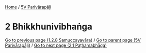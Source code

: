 
[Home](/) / [5V Parivārapāḷi](../5V.md)

# 2 Bhikkhunivibhaṅga


[Go to previous page (1.2.8 Samuccayavāra)](1/1.2/1.2.8.md) / [Go to parent page (5V Parivārapāḷi)](0.md) / [Go to next page (2.1 Paṭhamabhāga)](2/2.1.md)


